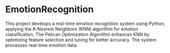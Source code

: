 # EmotionRecognition
This project develops a real-time emotion recognition system using Python, applying the K-Nearest Neighbors (KNN) algorithm for emotion classification. The Pelican Optimization Algorithm enhances KNN by optimizing feature selection and tuning for better accuracy. The system processes real-time emotion data.
